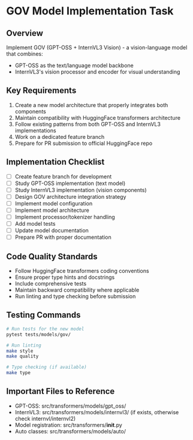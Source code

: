 # GOV Model Implementation Task

## Overview
Implement GOV (GPT-OSS + InternVL3 Vision) - a vision-language model that combines:
- GPT-OSS as the text/language model backbone
- InternVL3's vision processor and encoder for visual understanding

## Key Requirements
1. Create a new model architecture that properly integrates both components
2. Maintain compatibility with HuggingFace transformers architecture
3. Follow existing patterns from both GPT-OSS and InternVL3 implementations
4. Work on a dedicated feature branch
5. Prepare for PR submission to official HuggingFace repo

## Implementation Checklist
- [ ] Create feature branch for development
- [ ] Study GPT-OSS implementation (text model)
- [ ] Study InternVL3 implementation (vision components)
- [ ] Design GOV architecture integration strategy
- [ ] Implement model configuration
- [ ] Implement model architecture
- [ ] Implement processor/tokenizer handling
- [ ] Add model tests
- [ ] Update model documentation
- [ ] Prepare PR with proper documentation

## Code Quality Standards
- Follow HuggingFace transformers coding conventions
- Ensure proper type hints and docstrings
- Include comprehensive tests
- Maintain backward compatibility where applicable
- Run linting and type checking before submission

## Testing Commands
```bash
# Run tests for the new model
pytest tests/models/gov/

# Run linting
make style
make quality

# Type checking (if available)
make type
```

## Important Files to Reference
- GPT-OSS: src/transformers/models/gpt_oss/
- InternVL3: src/transformers/models/internvl3/ (if exists, otherwise check internvl/internvl2)
- Model registration: src/transformers/__init__.py
- Auto classes: src/transformers/models/auto/